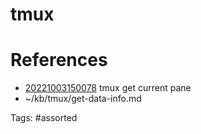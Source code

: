 # tmux

# References
- [20221003150078](/zet/20221003150078/) tmux get current pane
- ~/kb/tmux/get-data-info.md

Tags:
    #assorted

